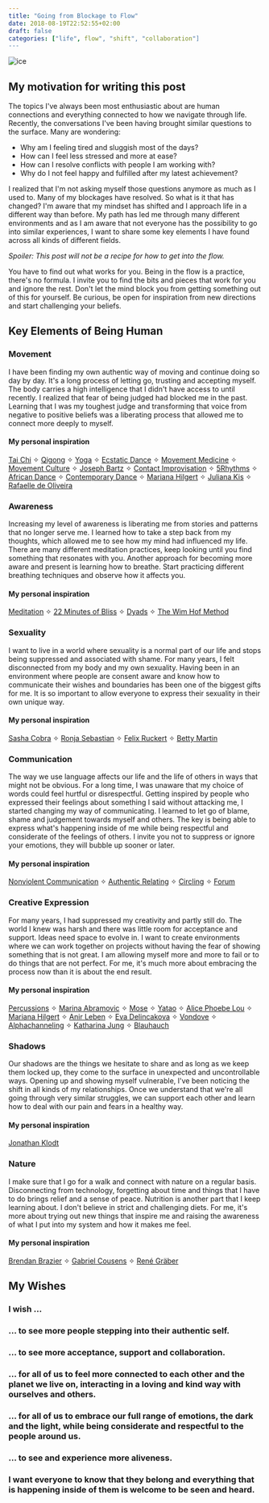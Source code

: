 ```yaml
---
title: "Going from Blockage to Flow"
date: 2018-08-19T22:52:55+02:00
draft: false
categories: ["life", flow", "shift", "collaboration"]
---
```


![ice](/img/ice.jpg)

## My motivation for writing this post

The topics I've always been most enthusiastic about are human connections and everything connected to how we navigate through life. Recently, the conversations I've been having brought similar questions to the surface. Many are wondering: 

- Why am I feeling tired and sluggish most of the days?
- How can I feel less stressed and more at ease?
- How can I resolve conflicts with people I am working with?  
- Why do I not feel happy and fulfilled after my latest achievement?

I realized that I'm not asking myself those questions anymore as much as I used to. Many of my blockages have resolved. So what is it that has changed? I'm aware that my mindset has shifted and I approach life in a different way than before. My path has led me through many different environments and as I am aware that not everyone has the possibility to go into similar experiences, I want to share some key elements I have found across all kinds of different fields.

*Spoiler: This post will not be a recipe for how to get into the flow.*

You have to find out what works for you. Being in the flow is a practice, there's no formula. I invite you to find the bits and pieces that work for you and ignore the rest. Don't let the mind block you from getting something out of this for yourself. Be curious, be open for inspiration from new directions and start challenging your beliefs.

## Key Elements of Being Human

### Movement

I have been finding my own authentic way of moving and continue doing so day by day. It's a long process of letting go, trusting and accepting myself. The body carries a high intelligence that I didn't have access to until recently. I realized that fear of being judged had blocked me in the past. Learning that I was my toughest judge and transforming that voice from negative to positive beliefs was a liberating process that allowed me to connect more deeply to myself.  

#### My personal inspiration

[Tai Chi](https://www.udemy.com/shortest-and-powerful-tai-chi-flow/) ✧ [Qigong](https://www.udemy.com/mystical-qigong) ✧ [Yoga](https://www.youtube.com/channel/UCFKE7WVJfvaHW5q283SxchA) ✧ [Ecstatic Dance](http://www.ecstaticdance.berlin/) ✧ [Movement Medicine](http://movement-medicine.berlin/?lang=en) ✧ [Movement Culture](http://www.idoportal.com/) ✧ [Joseph Bartz](http://josephbartz.de/de/uberblick.html) ✧ [Contact Improvisation](https://www.youtube.com/watch?v=ED8hNoulZv4) ✧ [5Rhythms](https://5rhythmen-in-berlin.de/) ✧ [African Dance](https://www.youtube.com/watch?v=nDxXPbH2wZE) ✧ [Contemporary Dance](http://marameo.de/dozenten/rakesh-sukesh/) ✧ [Mariana Hilgert](https://www.youtube.com/watch?v=kQs-D1fHpVI) ✧ [Juliana Kis](https://www.youtube.com/watch?v=QrrTt1dpiJA) ✧ [Rafaelle de Oliveira](https://www.youtube.com/watch?v=-t6Jrw9lk3s)

### Awareness

Increasing my level of awareness is liberating me from stories and patterns that no longer serve me. I learned how to take a step back from my thoughts, which allowed me to see how my mind had influenced my life. There are many different meditation practices, keep looking until you find something that resonates with you. Another approach for becoming more aware and present is learning how to breathe. Start practicing different breathing techniques and observe how it affects you. 


#### My personal inspiration

[Meditation](https://www.youtube.com/watch?v=9zkbmFTW8qg) ✧ [22 Minutes of Bliss](https://ecstaticawakeningretreat.com/22minsofbliss) ✧ [Dyads](https://medium.com/@laura.kroth/seeing-things-clearly-living-life-fully-why-i-love-dyad-meditation-233eb134c38e) ✧ [The Wim Hof Method](https://www.wimhofmethod.com/breathing-exercises)

### Sexuality

I want to live in a world where sexuality is a normal part of our life and stops being suppressed and associated with shame. For many years, I felt disconnected from my body and my own sexuality. Having been in an environment where people are consent aware and know how to communicate their wishes and boundaries has been one of the biggest gifts for me. It is so important to allow everyone to express their sexuality in their own unique way.

#### My personal inspiration

[Sasha Cobra](https://www.sashacobra.com/media) ✧ [Ronja Sebastian](http://ronjasebastian.com/) ✧ [Felix Ruckert](https://www.youtube.com/watch?v=2uxoN7mY5KI) ✧ [Betty Martin](https://bettymartin.org/videos/)

### Communication

The way we use language affects our life and the life of others in ways that might not be obvious. For a long time, I was unaware that my choice of words could feel hurtful or disrespectful. Getting inspired by people who expressed their feelings about something I said without attacking me, I started changing my way of communicating. I learned to let go of blame, shame and judgement towards myself and others. The key is being able to express what's happening inside of me while being respectful and considerate of the feelings of others. I invite you not to suppress or ignore your emotions, they will bubble up sooner or later. 


#### My personal inspiration

[Nonviolent Communication](https://www.youtube.com/watch?v=UEqmZ2E1o64) ✧ [Authentic Relating](https://www.authenticrelatingtraining.com/) ✧ [Circling](http://circlingeurope.com/product/online-course-starting-sept-8/) ✧ [Forum](https://www.zegg-forum.org/de/) 

### Creative Expression

For many years, I had suppressed my creativity and partly still do. The world I knew was harsh and there was little room for acceptance and support. Ideas need space to evolve in. I want to create environments where we can work together on projects without having the fear of showing something that is not great. I am allowing myself more and more to fail or to do things that are not perfect. For me, it's much more about embracing the process now than it is about the end result.

#### My personal inspiration

[Percussions](https://www.youtube.com/watch?v=mH6pMWanENc) ✧ [Marina Abramovic](https://www.youtube.com/watch?v=Qor1zzj-WtA) ✧ [Mose](https://www.youtube.com/watch?v=K4q-zx1keWY) ✧ [Yatao](https://www.youtube.com/watch?v=hzSwPXiPJuE) ✧ [Alice Phoebe Lou](https://www.alicephoebelou.com/) ✧ [Mariana Hilgert](http://marianahilgert.com/) ✧ [Anir Leben](http://anirleben.com/) ✧ [Eva Delincakova](https://www.instagram.com/evadelincakova/) ✧ [Vondove](https://www.instagram.com/vondove/?hl=en) ✧ [Alphachanneling](https://alphachanneling.com/) ✧ [Katharina Jung](https://katharinajung.format.com/) ✧ [Blauhauch](https://www.blauhauch.eu/) 

### Shadows 

Our shadows are the things we hesitate to share and as long as we keep them locked up, they come to the surface in unexpected and uncontrollable ways. Opening up and showing myself vulnerable, I've been noticing the shift in all kinds of my relationships. Once we understand that we're all going through very similar struggles, we can support each other and learn how to deal with our pain and fears in a healthy way. 

#### My personal inspiration

[Jonathan Klodt](https://www.youtube.com/watch?v=ZQDUnpX23K8)

### Nature

I make sure that I go for a walk and connect with nature on a regular basis. Disconnecting from technology, forgetting about time and things that I have to do brings relief and a sense of peace. Nutrition is another part that I keep learning about. I don't believe in strict and challenging diets. For me, it's more about trying out new things that inspire me and raising the awareness of what I put into my system and how it makes me feel. 

#### My personal inspiration

[Brendan Brazier](http://www.brendanbrazier.com/nutritional-philosophy) ✧ [Gabriel Cousens](https://www.goodreads.com/book/show/171662.Conscious_Eating) ✧ [René Gräber](https://heilfasten.renegraeber.de/)


## My Wishes

### I wish ...

### ... to see more people stepping into their authentic self.

### ... to see more acceptance, support and collaboration. 

### ... for all of us to feel more connected to each other and the planet we live on, interacting in a loving and kind way with ourselves and others.

### ... for all of us to embrace our full range of emotions, the dark and the light, while being considerate and respectful to the people around us. 

### ... to see and experience more aliveness.

### **I want everyone to know that they belong and everything that is happening inside of them is welcome to be seen and heard.**